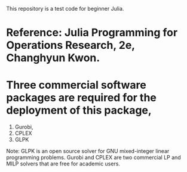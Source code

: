 This repository is a test code for beginner Julia.
# Reference: Julia Programming for Operations Research, 2e, Changhyun Kwon.
# Three commercial software packages are required for the deployment of this package,
1) Gurobi,
2) CPLEX
3) GLPK

Note: GLPK is an open source solver for GNU mixed-integer linear programming problems.
      Gurobi and CPLEX are two commercial LP and MILP solvers that are free for academic users.
